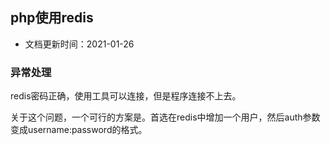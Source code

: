 ## php使用redis

- 文档更新时间：2021-01-26

### 异常处理

redis密码正确，使用工具可以连接，但是程序连接不上去。

关于这个问题，一个可行的方案是。首选在redis中增加一个用户，然后auth参数变成username:password的格式。